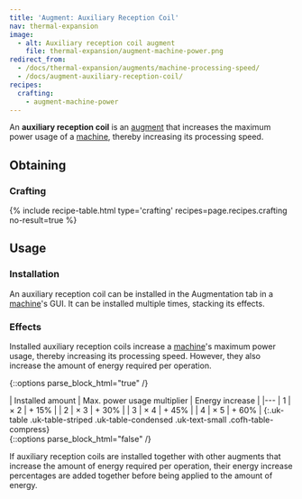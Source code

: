 ```yaml
---
title: 'Augment: Auxiliary Reception Coil'
nav: thermal-expansion
image:
  - alt: Auxiliary reception coil augment
    file: thermal-expansion/augment-machine-power.png
redirect_from:
  - /docs/thermal-expansion/augments/machine-processing-speed/
  - /docs/augment-auxiliary-reception-coil/
recipes:
  crafting:
    - augment-machine-power
---
```


An **auxiliary reception coil** is an [augment](/docs/augments/) that increases
the maximum power usage of a [machine](/docs/machines/), thereby increasing its
processing speed.


Obtaining
---------

### Crafting
{% include recipe-table.html type='crafting' recipes=page.recipes.crafting no-result=true %}


Usage
-----

### Installation
An auxiliary reception coil can be installed in the Augmentation tab in a
[machine](/docs/machines/)'s GUI. It can be installed multiple times, stacking
its effects.

### Effects
Installed auxiliary reception coils increase a [machine](/docs/machines/)'s
maximum power usage, thereby increasing its processing speed. However, they also
increase the amount of energy required per operation.

{::options parse_block_html="true" /}
<div class="uk-overflow-container">
| Installed amount | Max. power usage multiplier | Energy increase |
|---
| 1 | × 2 | + 15% |
| 2 | × 3 | + 30% |
| 3 | × 4 | + 45% |
| 4 | × 5 | + 60% |
{:.uk-table .uk-table-striped .uk-table-condensed .uk-text-small .cofh-table-compress}
</div>
{::options parse_block_html="false" /}

If auxiliary reception coils are installed together with other augments that
increase the amount of energy required per operation, their energy increase
percentages are added together before being applied to the amount of energy.
